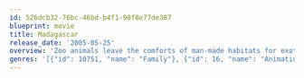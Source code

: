 ```yaml
---
id: 526dcb32-76bc-46bd-b4f1-98f8e77de387
blueprint: movie
title: Madagascar
release_date: '2005-05-25'
overview: 'Zoo animals leave the comforts of man-made habitats for exotic adventure in this animated family film. After escaping from the zoo, four friends -- a lion, a hippo, a zebra and a giraffe -- are sent back to Africa. When their ship capsizes, stranding them on Madagascar, an island populated by crazy critters, the pals must adapt to jungle life and their new roles as wild animals.'
genres: '[{"id": 10751, "name": "Family"}, {"id": 16, "name": "Animation"}]'
---
```

